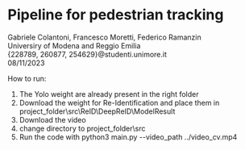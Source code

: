 # Pipeline for pedestrian tracking  
Gabriele Colantoni, Francesco Moretti, Federico Ramanzin  
Universiry of Modena and Reggio Emilia  
{228789, 260877, 254629}@studenti.unimore.it  
08/11/2023  

How to run:
1) The Yolo weight are already present in the right folder
2) Download the weight for Re-Identification and place them in project_folder\src\ReID\DeepReID\ModelResult
3) Download the video
4) change directory to project_folder\src
5) Run the code with python3 main.py --video_path ../video_cv.mp4
